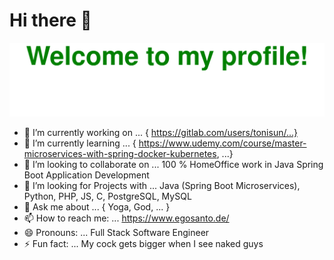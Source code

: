 # Hi there 👋
![Welcomme](Bottom_up_green.svg)
- 🔭 I’m currently working on ... { https://gitlab.com/users/tonisun/...}
- 🌱 I’m currently learning ... { https://www.udemy.com/course/master-microservices-with-spring-docker-kubernetes, ...}
- 👯 I’m looking to collaborate on ... 100 % HomeOffice work in Java Spring Boot Application Development
- 🤔 I’m looking for Projects with ... Java (Spring Boot Microservices), Python, PHP, JS, C, PostgreSQL, MySQL 
- 💬 Ask me about ... { Yoga, God, ... }
- 📫 How to reach me: ... https://www.egosanto.de/
- 😄 Pronouns: ... Full Stack Software Engineer 
- ⚡ Fun fact: ...  My cock gets bigger when I see naked guys

<!--
**tonisun/tonisun** is a ✨ _special_ ✨ repository because its `README.md` (this file) appears on your GitHub profile.

Here are some ideas to get you started:

- 🔭 I’m currently working on ...
- 🌱 I’m currently learning ...
- 👯 I’m looking to collaborate on ...
- 🤔 I’m looking for help with ...
- 💬 Ask me about ...
- 📫 How to reach me: ...
- 😄 Pronouns: ...
- ⚡ Fun fact: ...
-->
